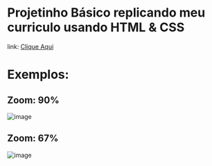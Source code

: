 # Projetinho Básico replicando meu curriculo usando HTML & CSS

link: <a href="https://curriculo-kauanlopes.netlify.app/"> Clique Aqui </a>

<h1> Exemplos: </h1>

<h2> Zoom: 90% </h2>

![image](https://github.com/Winn4K/curriculo/assets/58668609/7c18340c-9b76-49ed-b20e-3a462fcca73a)

<h2> Zoom: 67% </h2>

![image](https://github.com/Winn4K/curriculo/assets/58668609/9f827dc2-f17e-4a67-8cb3-7d328a4329eb)



